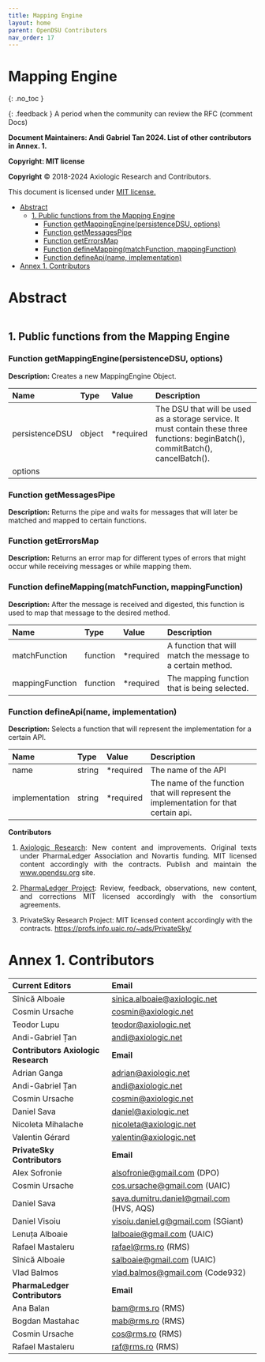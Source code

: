 ```yaml
---
title: Mapping Engine 
layout: home
parent: OpenDSU Contributors
nav_order: 17
---
```


# **Mapping Engine**
{: .no_toc }

{: .feedback }
A period when the community can review the RFC (comment Docs)

**Document Maintainers: Andi Gabriel Tan 2024. List of other contributors in Annex. 1.**

**Copyright: MIT license**

 **Copyright** © 2018-2024 Axiologic Research and Contributors.

This document is licensed under [MIT license.](https://en.wikipedia.org/wiki/MIT_License)

<!-- TOC -->
* [Abstract](#abstract)
  * [1. Public functions from the Mapping Engine](#1-public-functions-from-the-mapping-engine)
    * [Function getMappingEngine(persistenceDSU, options)](#function-getmappingenginepersistencedsu-options)
    * [Function getMessagesPipe](#function-getmessagespipe)
    * [Function getErrorsMap](#function-geterrorsmap)
    * [Function defineMapping(matchFunction, mappingFunction)](#function-definemappingmatchfunction-mappingfunction)
    * [Function defineApi(name, implementation)](#function-defineapiname-implementation)
* [Annex 1. Contributors](#annex-1-contributors)
<!-- TOC -->



# **Abstract**

<div style="text-align:center;">
    <img alt="" src="https://docs.google.com/drawings/d/e/2PACX-1vRCRspWLroLWI8YEOrAcCWXZCwN6TI8gl2atRE8Wpfzxdk_WIPOarEeV6xhl_DTijdylQGyGmauRK8q/pub?w=1160&h=591" class="imgMain" style="max-width: 69%; margin-left: 0px;"/>
</div>


## **1. Public functions from the Mapping Engine**

### **Function getMappingEngine(persistenceDSU, options)**

**Description:** Creates a new MappingEngine Object.

| **Name**       | **Type** | **Value** | **Description**                                                                                                                    |
|:---------------|:---------|:----------|:-----------------------------------------------------------------------------------------------------------------------------------|
| persistenceDSU | object   | *required | The DSU that will be used as a storage service. It must contain these three functions: beginBatch(), commitBatch(), cancelBatch(). |
| options        |          |           |                                                                                                                                    |


	

### **Function getMessagesPipe**

**Description:** Returns the pipe and waits for messages that will later be matched and mapped to certain functions.


### **Function getErrorsMap**

<p style='text-align: justify;'>

**Description:** Returns an error map for different types of errors that might occur while receiving messages or while mapping them.
</p>



### **Function defineMapping(matchFunction, mappingFunction)**

<p style='text-align: justify;'>

**Description:** After the message is received and digested, this function is used to map that message to the desired method.
</p>


| **Name**        | **Type** | **Value** | **Description**                                                                                                                   |
|:----------------|:---------|:----------|:----------------------------------------------------------------------------------------------------------------------------------|
| matchFunction   | function | *required | A function that will match the message to a certain method.                                                                       |
| mappingFunction | function | *required | The mapping function that is being selected.                                                                                                                                  |



### **Function defineApi(name, implementation)**

**Description:** Selects a function that will represent the implementation for a certain API.


| **Name**       | **Type** | **Value** | **Description**                                                                       |
|:---------------|:---------|:----------|:--------------------------------------------------------------------------------------|
| name           | string   | *required | The name of the API                                                                   |
| implementation | string   | *required | The name of the function that will represent the implementation for that certain api. |



**Contributors**


1. <p style='text-align: justify;'><a href="https://www.axiologic.net/">Axiologic Research</a>: New content and improvements. Original texts under PharmaLedger Association and Novartis funding. MIT licensed content accordingly with the contracts. Publish and maintain the <a href="https://www.opendsu.org/">www.opendsu.org</a> site.

2. <p style='text-align: justify;'><a href="https://pharmaledger.org/">PharmaLedger Project</a>: Review, feedback, observations, new content, and corrections MIT licensed accordingly with the consortium agreements.

3. PrivateSky Research Project: MIT licensed content accordingly with the contracts. 
<a href="https://profs.info.uaic.ro/~ads/PrivateSky/"> https://profs.info.uaic.ro/~ads/PrivateSky/</a>



# **Annex 1. Contributors**

| **Current Editors**                  | **Email**                                |
|:-------------------------------------|:-----------------------------------------|
| Sînică Alboaie                       | sinica.alboaie@axiologic.net             |
| Cosmin Ursache                       | cosmin@axiologic.net                     |
| Teodor Lupu                          | teodor@axiologic.net                     |
| Andi-Gabriel Țan                     | andi@axiologic.net                       |
| **Contributors Axiologic Research**  | **Email**                                |
| Adrian Ganga                         | adrian@axiologic.net                     |
| Andi-Gabriel Țan                     | andi@axiologic.net                       |
| Cosmin Ursache                       | cosmin@axiologic.net                     |
| Daniel Sava                          | daniel@axiologic.net                     |
| Nicoleta Mihalache                   | nicoleta@axiologic.net                   |
| Valentin Gérard                      | valentin@axiologic.net                   |
| **PrivateSky Contributors**          | **Email**                                |
| Alex Sofronie                        | alsofronie@gmail.com (DPO)               |
| Cosmin Ursache                       | cos.ursache@gmail.com (UAIC)             |
| Daniel Sava                          | sava.dumitru.daniel@gmail.com (HVS, AQS) |
| Daniel Visoiu                        | visoiu.daniel.g@gmail.com (SGiant)       |
| Lenuța Alboaie                       | lalboaie@gmail.com (UAIC)                |
| Rafael Mastaleru                     | rafael@rms.ro (RMS)                      |
| Sînică Alboaie                       | salboaie@gmail.com (UAIC)                |
| Vlad Balmos                          | vlad.balmos@gmail.com (Code932)          |
| **PharmaLedger Contributors**        | **Email**                                |
| Ana Balan                            | bam@rms.ro (RMS)                         |
| Bogdan Mastahac                      | mab@rms.ro (RMS)                         |
| Cosmin Ursache                       | cos@rms.ro (RMS)                         |
| Rafael Mastaleru                     | raf@rms.ro (RMS)                         |


